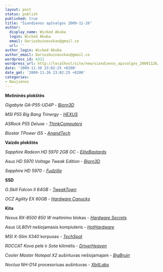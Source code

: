 ```yaml
---
layout: post
status: publish
published: true
title: "Šiandienos apžvalgos 2009-11-26"
author:
  display_name: Wicked Akuba
  login: Wicked Akuba
  email: Dariusbuinauskas@gmail.co
  url: ''
author_login: Wicked Akuba
author_email: Dariusbuinauskas@gmail.co
wordpress_id: 4311
wordpress_url: http://localhost/site/new/siandienos_apzvalgos_20091126/
date: '2009-11-26 23:02:25 +0200'
date_gmt: '2009-11-26 23:02:25 +0200'
categories:
- Naujienos
---
```

<p><b>Motininės plokštės</b></p>
<p><i>Gigabyte GA-P55-UD4P</i> - <i><a class="ns" href="http://www.bjorn3d.com/read.php?cID=1709">Bjorn3D</a></i></p>
<p><i>MSI P55 Big Bang Trinergy</i> - <i><a class="ns" href="http://www.hexus.net/content/item.php?item=21311">HEXUS</a></i></p>
<p><i>ASRock P55 Deluxe</i> - <i><a class="ns" href="http://www.thinkcomputers.org/asrock-p55-deluxe-intel-p55-motherboard-review/">ThinkComputers</a></i></p>
<p><i>Biostar TPower i55</i> - <i><a class="ns" href="http://www.anandtech.com/mb/showdoc.aspx?i=3682">AnandTech</a></i></p>
<p><b>Vaizdo plokštės</b></p>
<p><i>Sapphire Radeon HD 5970 2GB OC</i> - <i><a class="ns" href="http://www.elitebastards.com/index.php?option=com_content&view=article&id=1016&catid=13&Itemid=27">EliteBastards</a></i></p>
<p><i>Asus HD 5970 Voltage Tweak Edition</i> - <i><a class="ns" href="http://www.bjorn3d.com/read.php?cID=1741">Bjorn3D</a></i></p>
<p><i>Sapphire HD 5970</i> - <i><a class="ns" href="http://www.fudzilla.com/content/view/16587/1/">Fudzilla</a></i></p>
<p><b>SSD</b></p>
<p><i>G.Skill Falcon II 64GB</i> - <i><a class="ns" href="http://www.tweaktown.com/reviews/3025/g_skill_falcon_ii_64gb_2_5_inch_solid_state_disk/index.html">TweakTown</a></i></p>
<p><i>OCZ Agility EX 60GB</i> - <i><a class="ns" href="http://www.hardwarecanucks.com/forum/hardware-canucks-reviews/24507-ocz-agility-ex-60gb-ssd-review.html">Hardware Canucks</a></i></p>
<p><b>Kita</b></p>
<p><i>Nexus RX-8500 850 W</i> maitinimo blokas - <i><a class="ns" href="http://www.hardwaresecrets.com/article/871">Hardware Secrets</a></i></p>
<p><i>Asus UL80Vt</i> nešiojamasis kompiuteris - <i><a class="ns" href="http://hothardware.com/Articles/Asus-UL80Vt-ThinAndLight-Notebook-Review/">HotHardware</a></i></p>
<p><i>MSI X-Slim X340</i> korpusas - <i><a class="ns" href="http://www.techspot.com/review/222-msi-x-slim-x340/">TechSpot</a></i></p>
<p><i>ROCCAT Kova</i> pelė ir <i>Sota</i> kilimėlis - <i><a class="ns" href="http://www.driverheaven.net/reviews.php?reviewid=893">DriverHeaven</a></i></p>
<p><i>Cooler Master Notepal X2</i> aušintuvas nešiojamajam - <i><a class="ns" href="http://www.bigbruin.com/content/notepalx2_1">BigBruin</a></i></p>
<p><i>Noctua NH-D14</i> procesoriuas aušintuvas  - <i><a class="ns" href="http://www.xbitlabs.com/articles/coolers/display/noctua-nh-d14.html">XbitLabs</a></i><br /></p>
